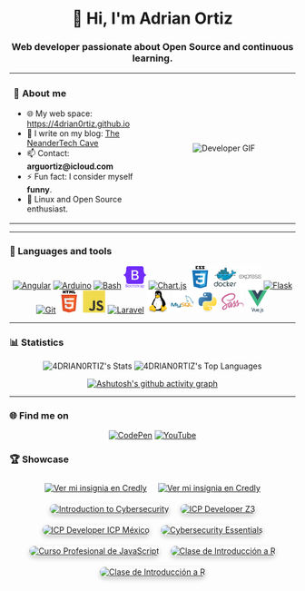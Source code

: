 <h1 align="center">👋 Hi, I'm Adrian Ortiz</h1>
<h3 align="center">Web developer passionate about Open Source and continuous learning.</h3>

<table align="center">
  <tr>
    <td width="50%">
      <h3>🚀 About me</h3>
      <ul>
        <li>🌐 My web space: <a href="https://4drian0rtiz.github.io">https://4drian0rtiz.github.io</a></li>
        <li>📝 I write on my blog: <a href="https://neandertech.netlify.app/blog">The NeanderTech Cave</a></li>
        <li>📫 Contact: <b>arguortiz@icloud.com</b></li>
        <li>⚡ Fun fact: I consider myself <b>funny</b>.</li>
        <li>🐧 Linux and Open Source enthusiast.</li>
      </ul>
    </td>
    <td width="50%" align="center">
      <img src="https://mir-s3-cdn-cf.behance.net/project_modules/hd/06f21a161921919.63cd7887d0a70.gif" alt="Developer GIF" width="100%"/>
    </td>
  </tr>
</table>

---

### 🌟 Languages and tools

<p align="center">
  <a href="https://angular.io" target="_blank"><img src="https://angular.io/assets/images/logos/angular/angular.svg" alt="Angular" width="40" height="40"/></a>
  <a href="https://www.arduino.cc/" target="_blank"><img src="https://cdn.worldvectorlogo.com/logos/arduino-1.svg" alt="Arduino" width="40" height="40"/></a>
  <a href="https://www.gnu.org/software/bash/" target="_blank"><img src="https://www.vectorlogo.zone/logos/gnu_bash/gnu_bash-icon.svg" alt="Bash" width="40" height="40"/></a>
  <a href="https://getbootstrap.com" target="_blank"><img src="https://raw.githubusercontent.com/devicons/devicon/master/icons/bootstrap/bootstrap-plain-wordmark.svg" alt="Bootstrap" width="40" height="40"/></a>
  <a href="https://www.chartjs.org" target="_blank"><img src="https://www.chartjs.org/media/logo-title.svg" alt="Chart.js" width="40" height="40"/></a>
  <a href="https://www.w3schools.com/css/" target="_blank"><img src="https://raw.githubusercontent.com/devicons/devicon/master/icons/css3/css3-original-wordmark.svg" alt="CSS3" width="40" height="40"/></a>
  <a href="https://www.docker.com/" target="_blank"><img src="https://raw.githubusercontent.com/devicons/devicon/master/icons/docker/docker-original-wordmark.svg" alt="Docker" width="40" height="40"/></a>
  <a href="https://expressjs.com" target="_blank"><img src="https://raw.githubusercontent.com/devicons/devicon/master/icons/express/express-original-wordmark.svg" alt="Express.js" width="40" height="40"/></a>
  <a href="https://flask.palletsprojects.com/" target="_blank"><img src="https://www.vectorlogo.zone/logos/palletsprojects_flask/palletsprojects_flask-ar21.svg" alt="Flask" width="40" height="40"/></a>
  <a href="https://git-scm.com/" target="_blank"><img src="https://www.vectorlogo.zone/logos/git-scm/git-scm-icon.svg" alt="Git" width="40" height="40"/></a>
  <a href="https://developer.mozilla.org/en-US/docs/Web/HTML" target="_blank"><img src="https://raw.githubusercontent.com/devicons/devicon/master/icons/html5/html5-original-wordmark.svg" alt="HTML5" width="40" height="40"/></a>
  <a href="https://developer.mozilla.org/en-US/docs/Web/JavaScript" target="_blank"><img src="https://raw.githubusercontent.com/devicons/devicon/master/icons/javascript/javascript-original.svg" alt="JavaScript" width="40" height="40"/></a>
  <a href="https://laravel.com/" target="_blank"><img src="https://www.vectorlogo.zone/logos/laravel/laravel-ar21.svg" alt="Laravel" width="40" height="40"/></a>
  <a href="https://www.linux.org/" target="_blank"><img src="https://raw.githubusercontent.com/devicons/devicon/master/icons/linux/linux-original.svg" alt="Linux" width="40" height="40"/></a>
  <a href="https://www.mysql.com/" target="_blank"><img src="https://raw.githubusercontent.com/devicons/devicon/master/icons/mysql/mysql-original-wordmark.svg" alt="MySQL" width="40" height="40"/></a>
  <a href="https://www.python.org" target="_blank"><img src="https://raw.githubusercontent.com/devicons/devicon/master/icons/python/python-original.svg" alt="Python" width="40" height="40"/></a>
  <a href="https://sass-lang.com" target="_blank"><img src="https://raw.githubusercontent.com/devicons/devicon/master/icons/sass/sass-original.svg" alt="Sass" width="40" height="40"/></a>
  <a href="https://vuejs.org/" target="_blank"><img src="https://raw.githubusercontent.com/devicons/devicon/master/icons/vuejs/vuejs-original-wordmark.svg" alt="Vue.js" width="40" height="40"/></a>
</p>

---

### 📊 Statistics

<p align="center">
    <img src="https://github-readme-stats.vercel.app/api?username=4DRIAN0RTIZ&theme=merko&show_icons=true&hide_border=false&count_private=true" 
          alt="4DRIAN0RTIZ's Stats" 
          style="max-width: 100%; height: auto; margin: auto;">
    <img src="https://github-readme-stats.vercel.app/api/top-langs/?username=4DRIAN0RTIZ&theme=merko&show_icons=true&hide_border=false&layout=compact" 
          alt="4DRIAN0RTIZ's Top Languages" 
          style="max-width: 100%; height: auto; margin: auto;">
</p>

<p align="center">
  <a href="https://github.com/ashutosh00710/github-readme-activity-graph">
    <img src="https://github-readme-activity-graph.vercel.app/graph?username=4DRIAN0RTIZ&custom_title=4DRIAN0RTIZ%20Profile&hide_border=true&theme=merko" alt="Ashutosh's github activity graph" style="max-width: 100%; height: auto; margin: auto;">
  </a>
</p>

---

### 🌐 Find me on

<p align="center">
  <a href="https://codepen.io/4drian0rtiz" target="_blank"><img src="https://raw.githubusercontent.com/rahuldkjain/github-profile-readme-generator/master/src/images/icons/Social/codepen.svg" alt="CodePen" width="40" height="40"/></a>
  <a href="https://www.youtube.com/channel/UCA-bVAv5yTJcgDdzcXoAz9Q" target="_blank"><img src="https://raw.githubusercontent.com/rahuldkjain/github-profile-readme-generator/master/src/images/icons/Social/youtube.svg" alt="YouTube" width="40" height="40"/></a>
</p>

<h3>🏆 Showcase</h3>
<div align="center" style="display: flex; flex-wrap: wrap; justify-content: center; gap: 20px; padding: 10px;">

<a href="https://www.credly.com/badges/14c5a6f6-1b44-4d5c-a696-2a7c94335ae8/public_url">
  <img src="https://github.com/user-attachments/assets/8670f062-81d5-44d5-b426-6ecbecfb43a7" width="150" alt="Ver mi insignia en Credly"/>
</a>

<a href="https://www.credly.com/badges/72bfe096-a5ac-4749-a5ac-f61e95a99df9/public_url">
  <img src="https://github.com/user-attachments/assets/f8540165-bcae-4f32-9457-63e9d34c1abb" width="150" alt="Ver mi insignia en Credly"/>
</a>
</div>

<div align="center" style="display: flex; flex-wrap: wrap; justify-content: center; gap: 20px; padding: 10px;">
    <a href="https://github.com/user-attachments/assets/1c6efbe3-4c0a-4e49-b293-f0964e35bdd1" target="_blank">
    <img src="https://github.com/user-attachments/assets/1c6efbe3-4c0a-4e49-b293-f0964e35bdd1" alt="Introduction to Cybersecurity"
         style="width: 250px; height: 180px; object-fit: cover; border-radius: 10px; box-shadow: 0 4px 8px rgba(0,0,0,0.2);" />
  </a>
  <a href="https://github.com/user-attachments/assets/f92e4658-40a6-4f8b-ae39-ea81b72af12a" target="_blank">
    <img src="https://github.com/user-attachments/assets/f92e4658-40a6-4f8b-ae39-ea81b72af12a" alt="ICP Developer Z3"
         style="width: 250px; height: 180px; object-fit: cover; border-radius: 10px; box-shadow: 0 4px 8px rgba(0,0,0,0.2);" />
  </a>
  <a href="https://github.com/user-attachments/assets/3c6ba9f1-82dc-4cff-be49-aa409e1005e3" target="_blank">
    <img src="https://github.com/user-attachments/assets/3c6ba9f1-82dc-4cff-be49-aa409e1005e3" alt="ICP Developer ICP México"
         style="width: 250px; height: 180px; object-fit: cover; border-radius: 10px; box-shadow: 0 4px 8px rgba(0,0,0,0.2);" />
  </a>
  <a href="https://github.com/user-attachments/assets/784121ef-8605-450a-adeb-6f9b09055f6f" target="_blank">
    <img src="https://github.com/user-attachments/assets/784121ef-8605-450a-adeb-6f9b09055f6f" alt="Cybersecurity Essentials"
         style="width: 250px; height: 180px; object-fit: cover; border-radius: 10px; box-shadow: 0 4px 8px rgba(0,0,0,0.2);" />
  </a>
  <a href="https://github.com/user-attachments/assets/36a4478e-a00e-4d04-a1e7-ba346894da5e" target="_blank">
    <img src="https://github.com/user-attachments/assets/36a4478e-a00e-4d04-a1e7-ba346894da5e" alt="Curso Profesional de JavaScript"
         style="width: 250px; height: 180px; object-fit: cover; border-radius: 10px; box-shadow: 0 4px 8px rgba(0,0,0,0.2);" />
  </a>
  <a href="https://github.com/user-attachments/assets/12afc83f-4f20-4c62-ae57-e31b7755883d" target="_blank">
    <img src="https://github.com/user-attachments/assets/12afc83f-4f20-4c62-ae57-e31b7755883d" alt="Clase de Introducción a R"
         style="width: 250px; height: 180px; object-fit: cover; border-radius: 10px; box-shadow: 0 4px 8px rgba(0,0,0,0.2);" />
  </a>
  <a href="https://github.com/user-attachments/assets/4610b9f3-52f8-446b-a658-310157246843" target="_blank">
    <img src="https://github.com/user-attachments/assets/4610b9f3-52f8-446b-a658-310157246843" alt="Clase de Introducción a R"
         style="width: 250px; height: 180px; object-fit: cover; border-radius: 10px; box-shadow: 0 4px 8px rgba(0,0,0,0.2);" />
  </a>
  
</div>
